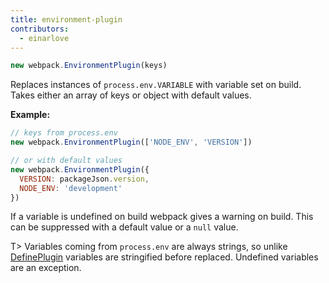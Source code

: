 ```yaml
---
title: environment-plugin
contributors:
  - einarlove
---
```


```js
new webpack.EnvironmentPlugin(keys)
```

Replaces instances of `process.env.VARIABLE` with variable set on build.
Takes either an array of keys or object with default values.

**Example:**

```js
// keys from process.env
new webpack.EnvironmentPlugin(['NODE_ENV', 'VERSION'])

// or with default values
new webpack.EnvironmentPlugin({
  VERSION: packageJson.version,
  NODE_ENV: 'development'
})
```

If a variable is undefined on build webpack gives a warning on build. This can be suppressed with a default value or a `null` value.

T> Variables coming from `process.env` are always strings, so unlike [DefinePlugin](https://webpack.js.org/plugins/define-plugin/) variables are stringified before replaced. Undefined variables are an exception.
